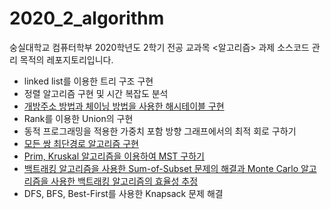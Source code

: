 # 2020_2_algorithm

숭실대학교 컴퓨터학부 2020학년도 2학기 전공 교과목 <알고리즘> 과제 소스코드 관리 목적의 레포지토리입니다.

- linked list를 이용한 트리 구조 구현
- 정렬 알고리즘 구현 및 시간 복잡도 분석
- [개방주소 방법과 체이닝 방법을 사용한 해시테이블 구현](https://github.com/yoo-jimin127/2020_2_algorithm/tree/master/assignment5)
- Rank를 이용한 Union의 구현
- 동적 프로그래밍을 적용한 가중치 포함 방향 그래프에서의 최적 회로 구하기
- [모든 쌍 최단경로 알고리즘 구현](https://github.com/yoo-jimin127/2020_2_algorithm/tree/master/assignment8)
- [Prim, Kruskal 알고리즘을 이용하여 MST 구하기](https://github.com/yoo-jimin127/2020_2_algorithm/tree/master/assignment9)
- [백트래킹 알고리즘을 사용한 Sum-of-Subset 문제의 해결과 Monte Carlo 알고리즘을 사용한 백트래킹 알고리즘의 효율성 추정](https://github.com/yoo-jimin127/2020_2_algorithm/tree/master/assignment10)
- DFS, BFS, Best-First를 사용한 Knapsack 문제 해결
 

